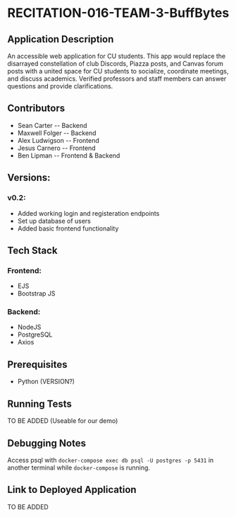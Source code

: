 # RECITATION-016-TEAM-3-BuffBytes

## Application Description

An accessible web application for CU students. This app would replace the disarrayed constellation of club Discords, Piazza posts, and Canvas forum posts with a united space for CU students to socialize, coordinate meetings, and discuss academics. Verified professors and staff members can answer questions and provide clarifications.

## Contributors

* Sean Carter -- Backend
* Maxwell Folger -- Backend
* Alex Ludwigson -- Frontend
* Jesus Carnero -- Frontend
* Ben Lipman -- Frontend & Backend

## Versions:

### v0.2:

* Added working login and registeration endpoints
* Set up database of users
* Added basic frontend functionality

## Tech Stack

### Frontend:

* EJS
* Bootstrap JS

### Backend:

* NodeJS
* PostgreSQL
* Axios

## Prerequisites

* Python (VERSION?)

## Running Tests

TO BE ADDED (Useable for our demo)

## Debugging Notes

Access psql with `docker-compose exec db psql -U postgres -p 5431` in another terminal while `docker-compose` is running.

## Link to Deployed Application

TO BE ADDED
